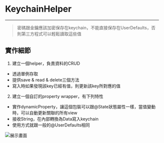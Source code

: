 # KeychainHelper
---
> 密碼跟金鑰應該加密保存在keychain，不能直接保存在UserDefaults，否則第三方程式可以輕鬆讀取這些值

## 實作細節
  1. 建立一個helper，負責資料的CRUD
   - 透過單例存取
   - 提供save & read & delete三個方法
   - 寫入時如果發現該key已經有值，則更新該key所對應的值
  2. 建立一個自訂的property wrapper，有下列特性
   - 實作dynamicProperty，讓這個包裝可以跟@State狀態屬性一樣，當值變動時，可以自動更新關聯的所有view
   - 接收String，在內部轉換為Data寫入keychain
   - 使用方式就跟一般的@UserDefaults相同

![展示畫面](./Keychain_gif.gif "展示畫面")


